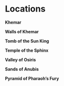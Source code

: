 # Locations

**Khemar**

**Walls of Khemar**

**Tomb of the Sun King**

**Temple of the Sphinx**

**Valley of Osiris**

**Sands of Anubis**

**Pyramid of Pharaoh’s Fury**
